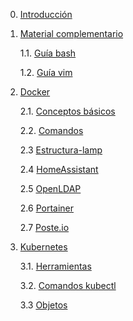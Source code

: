 0. [Introducción](./)

1. [Material complementario](./Material_complementario/)

    1.1. [Guía bash](./Material_complementario/bash.md)

    1.2. [Guía vim](./Material_complementario/vim.md)
 
2. [Docker](./Docker/)

    2.1. [Conceptos básicos](./Docker/Conceptos.md)
    
    2.2. [Comandos](./Docker/comandos.md)

    2.3 [Estructura-lamp](./Docker/LAMP/)

    2.4 [HomeAssistant](./Docker/homeassistant/)

    2.5 [OpenLDAP](./Docker/openldap/)

    2.6 [Portainer](./Docker/portainer/)

    2.7 [Poste.io](./Docker/poste.io/)

3. [Kubernetes](./Kubernetes/)

    3.1. [Herramientas](./Kubernetes/Herramientas.md)

    3.2. [Comandos kubectl](./Kubernetes/Comandos_kubectl.md)

    3.3 [Objetos](./Kubernetes/Objetos.md)

    